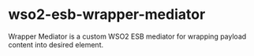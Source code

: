 # wso2-esb-wrapper-mediator
Wrapper Mediator is a custom WSO2 ESB mediator for wrapping payload content into desired element.

